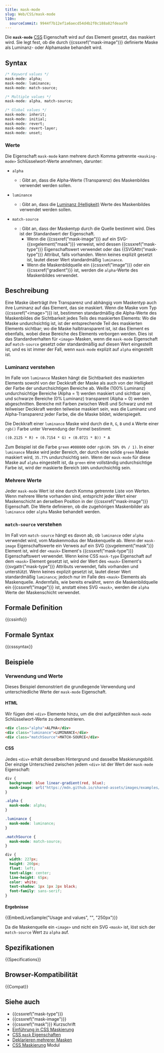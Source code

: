 ```yaml
---
title: mask-mode
slug: Web/CSS/mask-mode
l10n:
  sourceCommit: 9944f7b12ef1a6aecd54d4b2f0c188a82fdeaaf0
---
```


Die **`mask-mode`** [CSS](/de/docs/Web/CSS) Eigenschaft wird auf das Element gesetzt, das maskiert wird. Sie legt fest, ob die durch {{cssxref("mask-image")}} definierte Maske als Luminanz- oder Alphamaske behandelt wird.

## Syntax

```css
/* Keyword values */
mask-mode: alpha;
mask-mode: luminance;
mask-mode: match-source;

/* Multiple values */
mask-mode: alpha, match-source;

/* Global values */
mask-mode: inherit;
mask-mode: initial;
mask-mode: revert;
mask-mode: revert-layer;
mask-mode: unset;
```

### Werte

Die Eigenschaft `mask-mode` kann mehrere durch Komma getrennte `<masking-mode>` Schlüsselwort-Werte annehmen, darunter:

- `alpha`
  - : Gibt an, dass die Alpha-Werte (Transparenz) des Maskenbildes verwendet werden sollen.

- `luminance`
  - : Gibt an, dass die [Luminanz (Helligkeit)](#luminanz_verstehen) Werte des Maskenbildes verwendet werden sollen.

- `match-source`
  - : Gibt an, dass der Maskentyp durch die Quelle bestimmt wird. Dies ist der Standardwert der Eigenschaft.
    - Wenn die {{cssxref("mask-image")}} auf ein SVG-{{svgelement("mask")}} verweist, wird dessen {{cssxref("mask-type")}} Eigenschaftswert verwendet oder das {{SVGAttr("mask-type")}} Attribut, falls vorhanden. Wenn keines explizit gesetzt ist, lautet dieser Wert standardmäßig `luminance`.
    - Wenn die Maskenbildquelle ein {{cssxref("image")}} oder ein {{cssxref("gradient")}} ist, werden die `alpha`-Werte des Maskenbildes verwendet.

## Beschreibung

Eine Maske überträgt ihre Transparenz und abhängig vom Maskentyp auch ihre Luminanz auf das Element, das sie maskiert.
Wenn die Maske vom Typ {{cssxref("&lt;image&gt;")}} ist, bestimmen standardmäßig die Alpha-Werte des Maskenbildes die Sichtbarkeit jedes Teils des maskierten Elements: Wo die Maske undurchsichtig ist, ist der entsprechende Teil des maskierten Elements sichtbar; wo die Maske halbtransparent ist, ist das Element es ebenfalls, wobei diese Bereiche des Elements verborgen werden. Dies ist das Standardverhalten für `<image>` Masken, wenn die `mask-mode` Eigenschaft auf `match-source` gesetzt oder standardmäßig auf diesen Wert eingestellt ist, und es ist immer der Fall, wenn `mask-mode` explizit auf `alpha` eingestellt ist.

### Luminanz verstehen

Im Falle von `luminance` Masken hängt die Sichtbarkeit des maskierten Elements sowohl von der Deckkraft der Maske als auch von der Helligkeit der Farbe der undurchsichtigen Bereiche ab. Weiße (100% Luminanz) undurchsichtige Bereiche (Alpha = 1) werden maskiert und sichtbar sein, und schwarze Bereiche (0% Luminanz) transparent (Alpha = 0) werden abgeschnitten. Bereiche mit Farben zwischen Weiß und Schwarz und mit teilweiser Deckkraft werden teilweise maskiert sein, was die Luminanz und Alpha-Transparenz jeder Farbe, die die Maske bildet, widerspiegelt.

Die Deckkraft einer `luminance` Maske wird durch die `R`, `G`, `B` und `A` Werte einer `rgb()` Farbe unter Verwendung der Formel bestimmt:

`((0.2125 * R) + (0.7154 * G) + (0.0721 * B)) * A`

Zum Beispiel ist die Farbe `green` `#008000` oder `rgb(0% 50% 0% / 1)`. In einer `luminance` Maske wird jeder Bereich, der durch eine solide `green` Maske maskiert wird, `35.77%` undurchsichtig sein. Wenn der `mask-mode` für diese Maske auf `alpha` eingestellt ist, da `green` eine vollständig undurchsichtige Farbe ist, wird der maskierte Bereich `100%` undurchsichtig sein.

### Mehrere Werte

Jeder `mask-mode` Wert ist eine durch Komma getrennte Liste von Werten. Wenn mehrere Werte vorhanden sind, entspricht jeder Wert einer Maskenschicht an derselben Position in der {{cssxref("mask-image")}} Eigenschaft. Die Werte definieren, ob die zugehörigen Maskenbilder als `luminance` oder `alpha` Maske behandelt werden.

### `match-source` verstehen

Im Fall von `match-source` hängt es davon ab, ob `luminance` oder `alpha` verwendet wird, vom Maskenmodus der Maskenquelle ab. Wenn der `mask-image` Eigenschaftswerte ein Verweis auf ein SVG {{svgelement("mask")}} Element ist, wird der `<mask>` Element's {{cssxref("mask-type")}} Eigenschaftswert verwendet. Wenn keine CSS `mask-type` Eigenschaft auf dem `<mask>` Element gesetzt ist, wird der Wert des `<mask>` Element's {{svgattr("mask-type")}} Attributs verwendet, falls vorhanden und unterstützt. Wenn keines explizit gesetzt ist, lautet dieser Wert standardmäßig `luminance`; jedoch nur im Falle des `<mask>` Elements als Maskenquelle. Andernfalls, wie bereits erwähnt, wenn die Maskenbildquelle ein {{cssxref("image")}} ist, anstatt eines SVG `<mask>`, werden die `alpha` Werte der Maskenschicht verwendet.

## Formale Definition

{{cssinfo}}

## Formale Syntax

{{csssyntax}}

## Beispiele

### Verwendung und Werte

Dieses Beispiel demonstriert die grundlegende Verwendung und unterschiedliche Werte der `mask-mode` Eigenschaft.

#### HTML

Wir fügen drei `<div>` Elemente hinzu, um die drei aufgezählten `mask-mode` Schlüsselwort-Werte zu demonstrieren.

```html
<div class="alpha">ALPHA</div>
<div class="luminance">LUMINANCE</div>
<div class="matchSource">MATCH-SOURCE</div>
```

#### CSS

Jedes `<div>` erhält denselben Hintergrund und dasselbe Maskierungsbild. Der einzige Unterschied zwischen jedem `<div>` ist der Wert der `mask-mode` Eigenschaft:

```css
div {
  background: blue linear-gradient(red, blue);
  mask-image: url("https://mdn.github.io/shared-assets/images/examples/mdn.svg");
}

.alpha {
  mask-mode: alpha;
}

.luminance {
  mask-mode: luminance;
}

.matchSource {
  mask-mode: match-source;
}
```

```css hidden
div {
  width: 227px;
  height: 200px;
  float: left;
  text-align: center;
  line-height: 65px;
  color: white;
  text-shadow: 1px 1px 2px black;
  font-family: sans-serif;
}
```

#### Ergebnisse

{{EmbedLiveSample("Usage and values", "", "250px")}}

Da die Maskenquelle ein `<image>` und nicht ein SVG `<mask>` ist, löst sich der `match-source` Wert zu `alpha` auf.

## Spezifikationen

{{Specifications}}

## Browser-Kompatibilität

{{Compat}}

## Siehe auch

- {{cssxref("mask-type")}}
- {{cssxref("mask-image")}}
- {{cssxref("mask")}} Kurzschrift
- [Einführung in CSS Maskierung](/de/docs/Web/CSS/CSS_masking/Masking)
- [CSS `mask` Eigenschaften](/de/docs/Web/CSS/CSS_masking/Mask_properties)
- [Deklarieren mehrerer Masken](/de/docs/Web/CSS/CSS_masking/Multiple_masks)
- [CSS Maskierung](/de/docs/Web/CSS/CSS_masking) Modul
